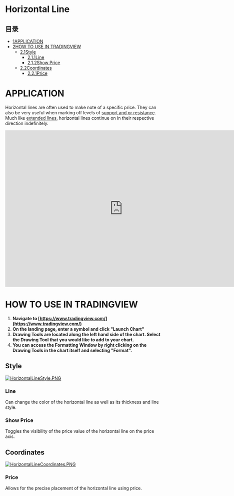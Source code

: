 # Horizontal Line

## 目录

-   [1APPLICATION](#APPLICATION)
-   [2HOW TO USE IN TRADINGVIEW](#HOW_TO_USE_IN_TRADINGVIEW)
    -   [2.1Style](#Style)
        -   [2.1.1Line](#Line)
        -   [2.1.2Show Price](#Show_Price)
    -   [2.2Coordinates](#Coordinates)
        -   [2.2.1Price](#Price)

# APPLICATION

Horizontal lines are often used to make note of a specific price. They can also be very useful when marking off levels of  [support and or resistance](https://www.tradingview.com/wiki/Support_and_Resistance "Support and Resistance"). Much like  [extended lines](https://www.tradingview.com/wiki/Extended_Line "Extended Line"), horizontal lines continue on in their respective direction indefinitely.

<iframe src="https://www.tradingview.com/embed/N2LwHAjk/" frameborder="0" width="750" height="500"></iframe>

# HOW TO USE IN TRADINGVIEW

1.  **Navigate to  [https://www.tradingview.com/](https://www.tradingview.com/)**
2.  **On the landing page, enter a symbol and click "Launch Chart"**
3.  **Drawing Tools are located along the left hand side of the chart. Select the Drawing Tool that you would like to add to your chart.**
4.  **You can access the Formatting Window by right clicking on the Drawing Tools in the chart itself and selecting "Format".**

## Style

[![HorizontalLineStyle.PNG](https://wiki-pics.tradingview.com/tv/public/f/f6/HorizontalLineStyle.PNG)](https://www.tradingview.com/wiki/File:HorizontalLineStyle.PNG)

### Line

Can change the color of the horizontal line as well as its thickness and line style.

### Show Price

Toggles the visibility of the price value of the horizontal line on the price axis.

## Coordinates

[![HorizontalLineCoordinates.PNG](https://wiki-pics.tradingview.com/tv/public/1/10/HorizontalLineCoordinates.PNG)](https://www.tradingview.com/wiki/File:HorizontalLineCoordinates.PNG)

### Price

Allows for the precise placement of the horizontal line using price.